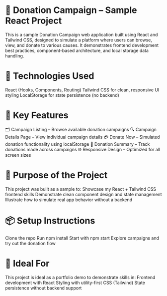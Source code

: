 # 💝 Donation Campaign – Sample React Project
This is a sample Donation Campaign web application built using React and Tailwind CSS, designed to simulate a platform where users can browse, view, and donate to various causes. It demonstrates frontend development best practices, component-based architecture, and local storage data handling.

# 🚀 Technologies Used
React (Hooks, Components, Routing)
Tailwind CSS for clean, responsive UI styling
LocalStorage for state persistence (no backend)

# 🎯 Key Features
🗂️ Campaign Listing – Browse available donation campaigns
🔍 Campaign Details Page – View individual campaign details
💳 Donate Now – Simulated donation functionality using localStorage
📂 Donation Summary – Track donations made across campaigns
🌐 Responsive Design – Optimized for all screen sizes

# 🧪 Purpose of the Project
This project was built as a sample to:
Showcase my React + Tailwind CSS frontend skills
Demonstrate clean component design and state management
Illustrate how to simulate real app behavior without a backend

# 📦 Setup Instructions
Clone the repo
Run npm install
Start with npm start
Explore campaigns and try out the donation flow

# 🔗 Ideal For
This project is ideal as a portfolio demo to demonstrate skills in:
Frontend development with React
Styling with utility-first CSS (Tailwind)
State persistence without backend support